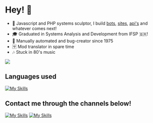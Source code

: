 <h1>Hey! 👋</h1>

- 🔭 Javascript and PHP systems sculptor, I build [bots](https://github.com/Alonses/Alonsal), [sites](https://github.com/odnols/inventario-mine), [api's](https://github.com/Alonses/Apisal) and whatever comes next!
- 🎓 Graduated in Systems Analysis and Development from IFSP 🇧🇷!
- 🐛 Manually automated and bug-creator since 1975
- 🈂 Mod translator in spare time
- 🎶 Stuck in 80's music

<img src="https://github.com/user-attachments/assets/27a67c34-a9b4-4af4-8650-9d19d7ade44b" />

<h2>Languages ​​used</h2>

[![My Skills](https://skillicons.dev/icons?i=js,html,css,php,mysql,mongodb,nodejs,jquery)](https://skillicons.dev)

<h2>Contact me through the channels below!</h2>

[![My Skills](https://skillicons.dev/icons?i=discord)](https://discord.gg/d6NWS5CCDQ)
[![My Skills](https://skillicons.dev/icons?i=linkedin)](https://www.linkedin.com/in/gusbra)
